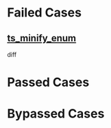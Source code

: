 # Failed Cases
## [ts_minify_enum](../../../crates/rolldown/tests/esbuild/ts/ts_minify_enum/diff.md)
  diff
# Passed Cases
# Bypassed Cases
